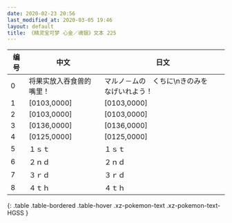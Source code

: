 ```yaml
---
date: 2020-02-23 20:56
last_modified_at: 2020-03-05 19:46
layout: default
title: 《精灵宝可梦 心金／魂银》文本 225
---
```

| 编号 | 中文 | 日文 |
| ---- | ---- | ---- |
| 0 | 将果实放入吞食兽的嘴里！ | マルノ－ムの　くちに\nきのみを　なげいれよう！ |
| 1 | [0103,0000] | [0103,0000] |
| 2 | [0103,0000] | [0103,0000] |
| 3 | [0136,0000] | [0136,0000] |
| 4 | [0125,0000] | [0125,0000] |
| 5 | １ｓｔ | １ｓｔ |
| 6 | ２ｎｄ | ２ｎｄ |
| 7 | ３ｒｄ | ３ｒｄ |
| 8 | ４ｔｈ | ４ｔｈ |
{: .table .table-bordered .table-hover .xz-pokemon-text .xz-pokemon-text-HGSS }